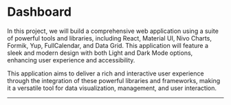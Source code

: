 # Dashboard
In this project, we will build a comprehensive web application using a suite of powerful tools and libraries, including React, Material UI, Nivo Charts, Formik, Yup, FullCalendar, and Data Grid. This application will feature a sleek and modern design with both Light and Dark Mode options, enhancing user experience and accessibility.

This application aims to deliver a rich and interactive user experience through the integration of these powerful libraries and frameworks, making it a versatile tool for data visualization, management, and user interaction.

-----------------------------------------------------------------------------------------------------------------------------------------------------------------------
